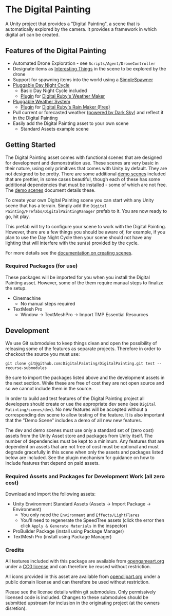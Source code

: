 # The Digital Painting

A Unity project that provides a "Digital Painting", a scene that is automatically explored by the camera. It provides a framework in which digital art can be created.

## Features of the Digital Painting

  * Automated Drone Exploration - see `Scripts/Agent/DroneController`
  * Designate items as [Interesting Things](./Assets/Digital%20Painting/Docs/InterestingThings.md) in the scene to be explored by the drone
  * Support for spawning items into the world using a [SimpleSpawner](./Assets/Digital%20Painting/Docs/SpawnableObjects.md)
  * [Pluggable Day Night Cycle](./Assets/Digital%20Painting/Docs/DayNightCycle.md)
    * Basic Day Night Cycle included
    * [Plugin](https://github.com/DigitalPainting/WeatherMakerPlugin) for [Digital Ruby's Weather Maker](https://assetstore.unity.com/packages/tools/particles-effects/weather-maker-sky-weather-water-volumetric-clouds-and-light-60955) 
  * [Pluggable Weather System](./Assets/Digital%20Painting/Docs/Weather.md)
    * [Plugin](https://github.com/DigitalPainting/RainMakerPlugin) for [Digital Ruby's Rain Maker (Free)](https://assetstore.unity.com/packages/vfx/particles/environment/rain-maker-2d-and-3d-rain-particle-system-for-unity-34938)
  * Pull current or forecasted weather ([powered by Dark Sky](https://darksky.net/poweredby/)) and reflect it in the Digital Painting
  * Easily add the Digital Painting asset to your own scene
    * Standard Assets example scene

## Getting Started

The Digital Painting asset comes with functional scenes that are designed for development and demonstration use. These scenes are very basic in their nature, using only primitives that comes with Unity by default. They are not designed to be pretty. There are some additional [demo scenes](./Assets/Digital%20Painting/Plugins/Scenes/README.md) included that are prettier, in some cases beautiful, though each of these has some additional dependencies that must be installed - some of which are not free. The [demo scenes](./Assets/Digital%20Painting/Plugins/Scenes/README.md) document details these.

To create your own Digital Painting scene you can start with any Unity scene that has a terrain. Simply add the `Digital Painting/Prefabs/DigitalPaintingManager` prefab to it. You are now ready to go, hit play.

This prefab will try to configure your scene to work with the Digital Painting. However, there are a few things you should be aware of, for example, if you plan to use the Day Night Cycle then your scene should not have any lighting that will interfere with the sun(s) provided by the cycle. 

For more details see
the [documentation on creating scenes](./Assets/Digital%20Painting/Docs/InterestingThings.md).

### Required Packages (for use)

These packages will be imported for you when you install the Digital Painting asset. However, some of the them require manual steps to finalize the setup.

  * Cinemachine
    * No manual steps required
  * TextMesh Pro
    * Window -> TextMeshPro -> Import TMP Essential Resources

## Development

We use Git submodules to keep things clean and open the possibility of releasing some of the features as separate projects. Therefore in order to checkout the source you must use:

`git clone git@github.com:DigitalPainting/DigitalPainting.git test --recurse-submodules`

Be sure to import the packages listed above and the development assets in the next section. While these are free of cost they are not open source and so we cannot include them in the source.

In order to build and test features of the Digital Painting project all developers should create
or use the appropriate dev sene (see `Digital Patinting/scenes/dev`). No new features will be accepted without a
corresponding dev scene to allow testing of the feature. It is also important that the "Demo Scene" 
includes a demo of all new new features. 

The dev and demo scenes must use only a standard set of (zero cost) 
assets from the Unity Asset store and packages from Unity itself. The number of dependencies must be kept to a minimum.
Any features that are dependent on assets that are not free of cost must be optional and must degrade gracefully in this scene when 
only the assets and packages listed below are included. See the plugin mechanism for guidance on how to include features that
depend on paid assets.

### Required Assets and Packages for Development Work (all zero cost)

Download and import the following assets:

  * Unity Environment Standard Assets (Assets -> Import Package -> Environment)
    * You only need the `Environment` and `Effects/LightFlares`
    * You'll need to regenerate the SpeedTree assets (click the error then click `Apply & Generate Materials` in the inspector)
  * ProBuilder Package (install using Package Manager)
  * TextMesh Pro  (install using Package Manager)

### Credits

All textures included with this package are available from [opengameart.org](https://opengameart.org/textures/all) under a [CC0 license](https://creativecommons.org/share-your-work/public-domain/) and can therefore be reused without restriction. 

All icons provided in this asset are available from [openclipart.org](https://openclipart.org) under a public domain license and can therefore be used without restriction.

Please see the license details within git submodules. Only permissively licensed code is included. Changes to these submodules should be submitted upstream for inclusion in the originating project (at the owners disretion).







